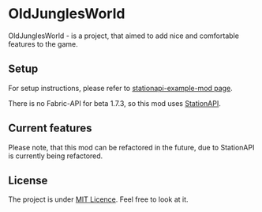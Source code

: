 # OldJunglesWorld

OldJunglesWorld - is a project, that aimed to add nice and comfortable features to the game.

## Setup
For setup instructions, please refer to [stationapi-example-mod page](https://github.com/calmilamsy/stationapi-example-mod).

There is no Fabric-API for beta 1.7.3, so this mod uses [StationAPI](https://github.com/ModificationStation/StationAPI).

## Current features
Please note, that this mod can be refactored in the future, due to StationAPI is currently being refactored.

## License
The project is under [MIT Licence](https://raw.githubusercontent.com/ChessChicken-KZ/OldJunglesWorld/local/LICENSE). Feel free to look at it.
